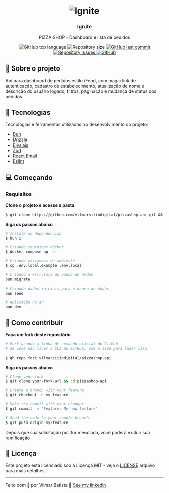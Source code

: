 <h1 align="center">
  <img alt="Ignite" src="https://res.cloudinary.com/vilmarbatista/image/upload/v1635947944/Development/Ignite/nodejs_ignite_uxnujm.png" />
</h1>

<h3 align="center">
  Ignite
</h3>

<p align="center">PIZZA.SHOP - Dashboard e lista de pedidos</p>

<p align="center">
  <img alt="GitHub top language" src="https://img.shields.io/github/languages/top/vilmarsitiodigital/pizzashop-api?color=dc2627">

  <img alt="Repository size" src="https://img.shields.io/github/repo-size/vilmarsitiodigital/pizzashop-api?color=dc2627">

  <a href="https://github.com/vilmarsitiodigital/pizzashop-api/commits/main">
    <img alt="GitHub last commit" src="https://img.shields.io/github/last-commit/vilmarsitiodigital/pizzashop-api?color=dc2627">
  </a>

  <a href="https://github.com/vilmarsitiodigital/pizzashop-api/issues">
    <img alt="Repository issues" src="https://img.shields.io/github/issues/vilmarsitiodigital/pizzashop-api?color=dc2627">
  </a>

  <a href="https://github.com/vilmarsitiodigital/pizzashop-api/blob/main/LICENSE">
    <img alt="GitHub" src="https://img.shields.io/github/license/vilmarsitiodigital/pizzashop-api?color=dc2627">
  </a>
</p>

## 📆 Sobre o projeto

Api para dashboard de pedidos estilo iFood, com magic link de autenticação, cadastro de estabelecimento, atualização de nome e descrição do usuário logado, filtros, paginação e mudança de status dos pedidos.
<br />

## 🚀 Tecnologias

Tecnologias e ferramentas utilizadas no desenvolvimento do projeto:

- [Bun](https://bun.sh/)
- [Drizzle](https://orm.drizzle.team/)
- [Elysiajs](https://elysiajs.com/)
- [Zod](https://zod.dev/)
- [React Email](https://react.email/)
- [Eslint](https://eslint.org/)

## 💻 Começando

### Requisitos

**Clone o projeto e acesse a pasta**

```bash
$ git clone https://github.com/vilmarsitiodigital/pizzashop-api.git && cd pizzashop-api
```

**Siga os passos abaixo**

```bash
# Instale as dependências
$ bun i

# Criando container docker
$ docker compose up -d

# Criando váriaveis de ambiente
$ cp .env.local.example .env.local

# Criando a estrutura do banco de dados
bun migrate

# Criando dados iniciais para o banco de dados
bun seed

# Aplicação no ar
bun dev
```

## 🤔 Como contribuir

**Faça um fork deste repositório**

```bash
# Fork usando a linha de comando oficial do GitHub
# Se você não tiver a CLI do GitHub, use o site para fazer isso.

$ gh repo fork vilmarsitiodigital/pizzashop-api
```

**Siga os passos abaixo**

```bash
# Clone your fork
$ git clone your-fork-url && cd pizzashop-api

# Create a branch with your feature
$ git checkout -b my-feature

# Make the commit with your changes
$ git commit -m 'Feature: My new feature'

# Send the code to your remote branch
$ git push origin my-feature
```

Depois que sua solicitação pull for mesclada, você poderá excluir sua ramificação

## 📝 Licença

Este projeto está licenciado sob a Licença MIT - veja o [LICENSE](LICENSE) arquivo para mais detalhes.

---

Feito com 💚 por Vilmar Batista 👋 [See my linkedin](https://www.linkedin.com/in/vilmarbatista/)
